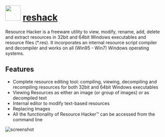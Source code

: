 # <img src="https://cdn.jsdelivr.net/gh/chocolatey-community/chocolatey-packages@da1a06bf2e600442203ca66680b1d1539002b813/icons/reshack.png" width="48" height="48"/> [reshack](https://chocolatey.org/packages/reshack)

Resource Hacker is a freeware utility to view, modify, rename, add, delete and extract resources in 32bit and 64bit Windows executables and resource files (*.res). It incorporates an internal resource script compiler and decompiler and works on all (Win95 - Win7) Windows operating systems.

## Features

- Complete resource editing tool: compiling, viewing, decompiling and recompiling resources for both 32bit and 64bit Windows executables
- Viewing Resources as either an image (or group of images) or as decompiled text
- Internal editor to modify text-based resources
- Replacing Images
- All the functionality of Resource Hacker™ can be accessed from the command line

![screenshot](https://cdn.rawgit.com/chocolatey/chocolatey-coreteampackages/master/automatic/reshack/screenshot.png)
